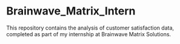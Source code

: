# Brainwave_Matrix_Intern
This repository contains the analysis of customer satisfaction data, completed as part of my internship at Brainwave Matrix Solutions.
